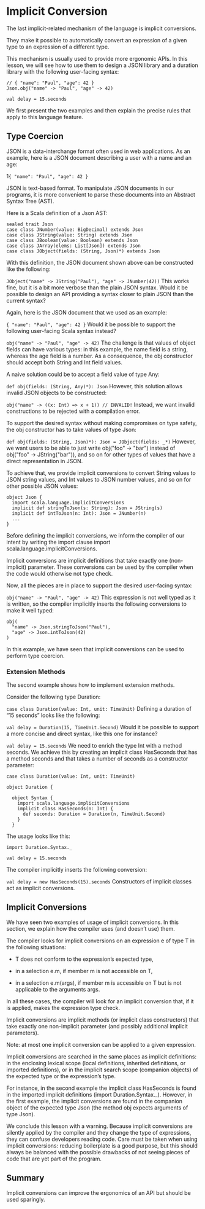 # Implicit Conversion
The last implicit-related mechanism of the language is implicit conversions.

They make it possible to automatically convert an expression of a given type to an expression of a different type.

This mechanism is usually used to provide more ergonomic APIs. In this lesson, we will see how to use them to design a JSON library and a duration library with the following user-facing syntax:

```
// { "name": "Paul", "age": 42 }
Json.obj("name" -> "Paul", "age" -> 42)

val delay = 15.seconds 
```
We first present the two examples and then explain the precise rules that apply to this language feature.

## Type Coercion
JSON is a data-interchange format often used in web applications. As an example, here is a JSON document describing a user with a name and an age:

1`{ "name": "Paul", "age": 42 }`

JSON is text-based format. To manipulate JSON documents in our programs, it is more convenient to parse these documents into an Abstract Syntax Tree (AST).

Here is a Scala definition of a Json AST:

```
sealed trait Json
case class JNumber(value: BigDecimal) extends Json
case class JString(value: String) extends Json
case class JBoolean(value: Boolean) extends Json
case class JArray(elems: List[Json]) extends Json
case class JObject(fields: (String, Json)*) extends Json
```
With this definition, the JSON document shown above can be constructed like the following:

`JObject("name" -> JString("Paul"), "age" -> JNumber(42))`
This works fine, but it is a bit more verbose than the plain JSON syntax. Would it be possible to design an API providing a syntax closer to plain JSON than the current syntax?

Again, here is the JSON document that we used as an example:

`{ "name": "Paul", "age": 42 }`
Would it be possible to support the following user-facing Scala syntax instead?

`obj("name" -> "Paul", "age" -> 42)`
The challenge is that values of object fields can have various types: in this example, the name field is a string, whereas the age field is a number. As a consequence, the obj constructor should accept both String and Int field values.

A naive solution could be to accept a field value of type Any:

`def obj(fields: (String, Any)*): Json`
However, this solution allows invalid JSON objects to be constructed:

`obj("name" -> ((x: Int) => x + 1)) // INVALID!`
Instead, we want invalid constructions to be rejected with a compilation error.

To support the desired syntax without making compromises on type safety, the obj constructor has to take values of type Json:

`def obj(fields: (String, Json)*): Json = JObject(fields: _*)`
However, we want users to be able to just write obj("foo" -> "bar") instead of obj("foo" -> JString("bar")), and so on for other types of values that have a direct representation in JSON.

To achieve that, we provide implicit conversions to convert String values to JSON string values, and Int values to JSON number values, and so on for other possible JSON values:

```
object Json {
  import scala.language.implicitConversions
  implicit def stringToJson(s: String): Json = JString(s)
  implicit def intToJson(n: Int): Json = JNumber(n)
  ...
}
```
Before defining the implicit conversions, we inform the compiler of our intent by writing the import clause import scala.language.implicitConversions.

Implicit conversions are implicit definitions that take exactly one (non-implicit) parameter. These conversions can be used by the compiler when the code would otherwise not type check.

Now, all the pieces are in place to support the desired user-facing syntax:

`obj("name" -> "Paul", "age" -> 42)`
This expression is not well typed as it is written, so the compiler implicitly inserts the following conversions to make it well typed:

```
obj(
  "name" -> Json.stringToJson("Paul"),
  "age" -> Json.intToJson(42)
)
```
In this example, we have seen that implicit conversions can be used to perform type coercion.

### Extension Methods
The second example shows how to implement extension methods.

Consider the following type Duration:

`case class Duration(value: Int, unit: TimeUnit)`
Defining a duration of “15 seconds” looks like the following:

`val delay = Duration(15, TimeUnit.Second)`
Would it be possible to support a more concise and direct syntax, like this one for instance?

`val delay = 15.seconds`
We need to enrich the type Int with a method seconds. We achieve this by creating an implicit class HasSeconds that has a method seconds and that takes a number of seconds as a constructor parameter:

```
case class Duration(value: Int, unit: TimeUnit)

object Duration {

  object Syntax {
    import scala.language.implicitConversions
    implicit class HasSeconds(n: Int) {
      def seconds: Duration = Duration(n, TimeUnit.Second)
    }
  }
```
The usage looks like this:

```
import Duration.Syntax._

val delay = 15.seconds
```
The compiler implicitly inserts the following conversion:

`val delay = new HasSeconds(15).seconds`
Constructors of implicit classes act as implicit conversions.

## Implicit Conversions
We have seen two examples of usage of implicit conversions. In this section, we explain how the compiler uses (and doesn’t use) them.

The compiler looks for implicit conversions on an expression e of type T in the following situations:

- T does not conform to the expression’s expected type,

- in a selection e.m, if member m is not accessible on T,

- in a selection e.m(args), if member m is accessible on T but is not applicable to the arguments args.

In all these cases, the compiler will look for an implicit conversion that, if it is applied, makes the expression type check.

Implicit conversions are implicit methods (or implicit class constructors) that take exactly one non-implicit parameter (and possibly additional implicit parameters).

Note: at most one implicit conversion can be applied to a given expression.

Implicit conversions are searched in the same places as implicit definitions: in the enclosing lexical scope (local definitions, inherited definitions, or imported definitions), or in the implicit search scope (companion objects) of the expected type or the expression’s type.

For instance, in the second example the implicit class HasSeconds is found in the imported implicit definitions (import Duration.Syntax._). However, in the first example, the implicit conversions are found in the companion object of the expected type Json (the method obj expects arguments of type Json).

We conclude this lesson with a warning. Because implicit conversions are silently applied by the compiler and they change the type of expressions, they can confuse developers reading code. Care must be taken when using implicit conversions: reducing boilerplate is a good purpose, but this should always be balanced with the possible drawbacks of not seeing pieces of code that are yet part of the program.

## Summary
Implicit conversions can improve the ergonomics of an API but should be used sparingly.


